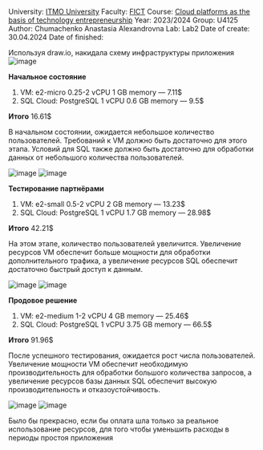 University: [ITMO University](https://itmo.ru/ru/)
Faculty: [FICT](https://ftmi.itmo.ru/)
Course: [Cloud platforms as the basis of technology entrepreneurship](https://itmo-ict-faculty.github.io/cloud-platforms-as-the-basis-of-technology-entrepreneurship/) 
Year: 2023/2024
Group: U4125
Author: Chumachenko Anastasia Alexandrovna
Lab: Lab2
Date of create: 30.04.2024
Date of finished:

Используя draw.io, накидала схему инфраструктуры приложения
![image](https://github.com/Turmalyne/2023_2024-cloud-platforms-as-the-basis-of-technology-entrepreneurship-U4125-chumachenko_a_a/assets/164026253/d9d18b96-660f-49b2-a01f-9740ae3d5a4f)

**Начальное состояние**
1) VM: e2-micro 0.25-2 vCPU 1 GB memory — 7.11$
2) SQL Cloud: PostgreSQL 1 vCPU 0.6 GB memory — 9.5$

**Итого** 16.61$

В начальном состоянии, ожидается небольшое количество пользователей. Требований к  VM должно быть достаточно для этого этапа. Условий для SQL также должно быть достаточно для обработки данных от небольшого количества пользователей.

![image](https://github.com/Turmalyne/2023_2024-cloud-platforms-as-the-basis-of-technology-entrepreneurship-U4125-chumachenko_a_a/assets/164026253/5ba9cd08-f3ab-4ec4-b063-ce784472126a)
![image](https://github.com/Turmalyne/2023_2024-cloud-platforms-as-the-basis-of-technology-entrepreneurship-U4125-chumachenko_a_a/assets/164026253/420f0199-e11e-4bcb-bb39-e5bbb5ebe214)

**Тестирование партнёрами**
1) VM: e2-small 0.5-2 vCPU 2 GB memory — 13.23$
2) SQL Cloud: PostgreSQL 1 vCPU 1.7 GB memory — 28.98$

**Итого** 42.21$

На этом этапе, количество пользователей увеличится. Увеличение ресурсов VM обеспечит больше мощности для обработки дополнительного трафика, а увеличение ресурсов SQL обеспечит достаточно быстрый доступ к данным.

![image](https://github.com/Turmalyne/2023_2024-cloud-platforms-as-the-basis-of-technology-entrepreneurship-U4125-chumachenko_a_a/assets/164026253/c390cd2f-0616-431c-8956-0438f2a4f367)
![image](https://github.com/Turmalyne/2023_2024-cloud-platforms-as-the-basis-of-technology-entrepreneurship-U4125-chumachenko_a_a/assets/164026253/46f16bfb-53ca-4984-adcf-31b7a957bb65)

**Продовое решение**
1) VM: e2-medium 1-2 vCPU 4 GB memory — 25.46$
2) SQL Cloud: PostgreSQL 1 vCPU 3.75 GB memory — 66.5$

**Итого** 91.96$

После успешного тестирования, ожидается рост числа пользователей. Увеличение мощности VM обеспечит необходимую производительность для обработки большого количества запросов, а увеличение ресурсов базы данных SQL обеспечит высокую производительность и отказоустойчивость.

![image](https://github.com/Turmalyne/2023_2024-cloud-platforms-as-the-basis-of-technology-entrepreneurship-U4125-chumachenko_a_a/assets/164026253/805aa6bd-032e-4c13-9e06-78f680ed2746)
![image](https://github.com/Turmalyne/2023_2024-cloud-platforms-as-the-basis-of-technology-entrepreneurship-U4125-chumachenko_a_a/assets/164026253/50aa7aa9-70f5-432c-bb1a-80a1af6dbcca)

Было бы прекрасно, если бы оплата шла только за реальное использование ресурсов, для того чтобы уменьшить расходы в периоды простоя приложения
